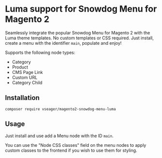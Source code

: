 # Luma support for Snowdog Menu for Magento 2

Seamlessly integrate the popular Snowdog Menu for Magento 2 with the Luma theme templates. No custom templates or CSS required. Just install, create a menu with the identifier `main`, populate and enjoy!

Supports the following node types:

* Category
* Product
* CMS Page Link
* Custom URL
* Category Child

## Installation

```
composer require vseager/magento2-snowdog-menu-luma
```

## Usage

Just install and use add a Menu node with the ID `main`.

You can use the "Node CSS classes" field on the menu nodes to apply custom classes to the frontend if you wish to use them for styling.
